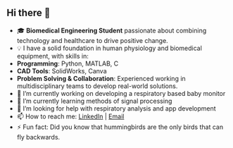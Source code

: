 ## Hi there 👋

- 🎓 **Biomedical Engineering Student** passionate about combining technology and healthcare to drive positive change.
- 💡 I have a solid foundation in human physiology and biomedical equipment, with skills in:
- **Programming**: Python, MATLAB, C
- **CAD Tools**: SolidWorks, Canva
- **Problem Solving & Collaboration**: Experienced working in multidisciplinary teams to develop real-world solutions.
- 🔭 I’m currently working on developing a respiratory based baby monitor
- 🌱 I’m currently learning methods of signal processing 
- 🤔 I’m looking for help with respiratory analysis and app development 
- 📫 How to reach me: [LinkedIn](www.linkedin.com/in/noam-yodla-8905011a3) | [Email](noam.yodla@s.afeka.ac.il)
- ⚡ Fun fact: Did you know that hummingbirds are the only birds that can fly backwards.
